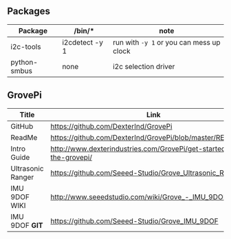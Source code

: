 Packages
------------------  
Package | /bin/* | note  
--------------|-----|------------  
 i2c-tools  |  i2cdetect -y 1 | run with ``-y 1`` or you can mess up clock  
 python-smbus | none | i2c selection driver

GrovePi
-----------------
Title | Link
--------------------|--------------------  
GitHub | https://github.com/DexterInd/GrovePi  
ReadMe | https://github.com/DexterInd/GrovePi/blob/master/README.md  
Intro Guide | http://www.dexterindustries.com/GrovePi/get-started-with-the-grovepi/  
Ultrasonic Ranger | https://github.com/Seeed-Studio/Grove_Ultrasonic_Ranger 
IMU 9DOF WIKI | http://www.seeedstudio.com/wiki/Grove_-_IMU_9DOF  
IMU 9DOF __GIT__ | https://github.com/Seeed-Studio/Grove_IMU_9DOF  
